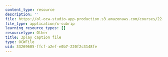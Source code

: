 ```yaml
---
content_type: resource
description: ''
file: https://ol-ocw-studio-app-production.s3.amazonaws.com/courses/22-01-introduction-to-nuclear-engineering-and-ionizing-radiation-fall-2016/33269605ffcfa2efe0b7220f2c3148fe_b2VMwG1MTHg.srt
file_type: application/x-subrip
learning_resource_types: []
resourcetype: Other
title: 3play caption file
type: OCWFile
uid: 33269605-ffcf-a2ef-e0b7-220f2c3148fe
---
```

